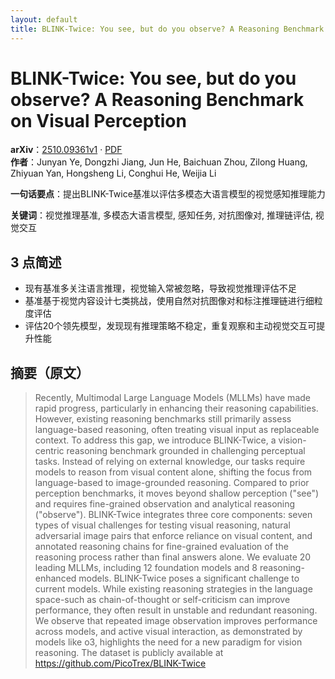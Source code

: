 ```yaml
---
layout: default
title: BLINK-Twice: You see, but do you observe? A Reasoning Benchmark on Visual Perception
---
```


# BLINK-Twice: You see, but do you observe? A Reasoning Benchmark on Visual Perception
**arXiv**：[2510.09361v1](https://arxiv.org/abs/2510.09361) · [PDF](https://arxiv.org/pdf/2510.09361.pdf)  
**作者**：Junyan Ye, Dongzhi Jiang, Jun He, Baichuan Zhou, Zilong Huang, Zhiyuan Yan, Hongsheng Li, Conghui He, Weijia Li  

**一句话要点**：提出BLINK-Twice基准以评估多模态大语言模型的视觉感知推理能力

**关键词**：视觉推理基准, 多模态大语言模型, 感知任务, 对抗图像对, 推理链评估, 视觉交互

## 3 点简述
- 现有基准多关注语言推理，视觉输入常被忽略，导致视觉推理评估不足
- 基准基于视觉内容设计七类挑战，使用自然对抗图像对和标注推理链进行细粒度评估
- 评估20个领先模型，发现现有推理策略不稳定，重复观察和主动视觉交互可提升性能

## 摘要（原文）

> Recently, Multimodal Large Language Models (MLLMs) have made rapid progress,
> particularly in enhancing their reasoning capabilities. However, existing
> reasoning benchmarks still primarily assess language-based reasoning, often
> treating visual input as replaceable context. To address this gap, we introduce
> BLINK-Twice, a vision-centric reasoning benchmark grounded in challenging
> perceptual tasks. Instead of relying on external knowledge, our tasks require
> models to reason from visual content alone, shifting the focus from
> language-based to image-grounded reasoning. Compared to prior perception
> benchmarks, it moves beyond shallow perception ("see") and requires
> fine-grained observation and analytical reasoning ("observe"). BLINK-Twice
> integrates three core components: seven types of visual challenges for testing
> visual reasoning, natural adversarial image pairs that enforce reliance on
> visual content, and annotated reasoning chains for fine-grained evaluation of
> the reasoning process rather than final answers alone. We evaluate 20 leading
> MLLMs, including 12 foundation models and 8 reasoning-enhanced models.
> BLINK-Twice poses a significant challenge to current models. While existing
> reasoning strategies in the language space-such as chain-of-thought or
> self-criticism can improve performance, they often result in unstable and
> redundant reasoning. We observe that repeated image observation improves
> performance across models, and active visual interaction, as demonstrated by
> models like o3, highlights the need for a new paradigm for vision reasoning.
> The dataset is publicly available at https://github.com/PicoTrex/BLINK-Twice

